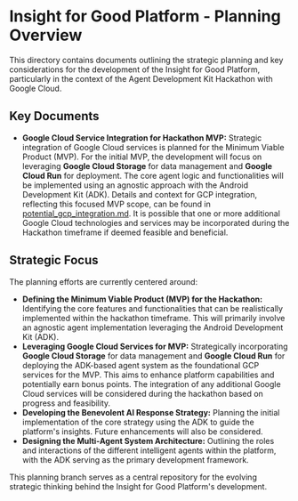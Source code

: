 # Insight for Good Platform - Planning Overview

This directory contains documents outlining the strategic planning and key considerations for the development of the Insight for Good Platform, particularly in the context of the Agent Development Kit Hackathon with Google Cloud.

## Key Documents

* **Google Cloud Service Integration for Hackathon MVP:** Strategic integration of Google Cloud services is planned for the Minimum Viable Product (MVP). For the initial MVP, the development will focus on leveraging **Google Cloud Storage** for data management and **Google Cloud Run** for deployment. The core agent logic and functionalities will be implemented using an agnostic approach with the Android Development Kit (ADK). Details and context for GCP integration, reflecting this focused MVP scope, can be found in [potential_gcp_integration.md](https://github.com/eeshvardasikcm/insight-for-good-platform-adk/blob/planning/planning/potential_gcp_integration.md). It is possible that one or more additional Google Cloud technologies and services may be incorporated during the Hackathon timeframe if deemed feasible and beneficial.

## Strategic Focus

The planning efforts are currently centered around:

* **Defining the Minimum Viable Product (MVP) for the Hackathon:** Identifying the core features and functionalities that can be realistically implemented within the hackathon timeframe. This will primarily involve an agnostic agent implementation leveraging the Android Development Kit (ADK).
* **Leveraging Google Cloud Services for MVP:** Strategically incorporating **Google Cloud Storage** for data management and **Google Cloud Run** for deploying the ADK-based agent system as the foundational GCP services for the MVP. This aims to enhance platform capabilities and potentially earn bonus points. The integration of any additional Google Cloud services will be considered during the hackathon based on progress and feasibility.
* **Developing the Benevolent AI Response Strategy:** Planning the initial implementation of the core strategy using the ADK to guide the platform's insights. Future enhancements will also be considered.
* **Designing the Multi-Agent System Architecture:** Outlining the roles and interactions of the different intelligent agents within the platform, with the ADK serving as the primary development framework.

This planning branch serves as a central repository for the evolving strategic thinking behind the Insight for Good Platform's development.
